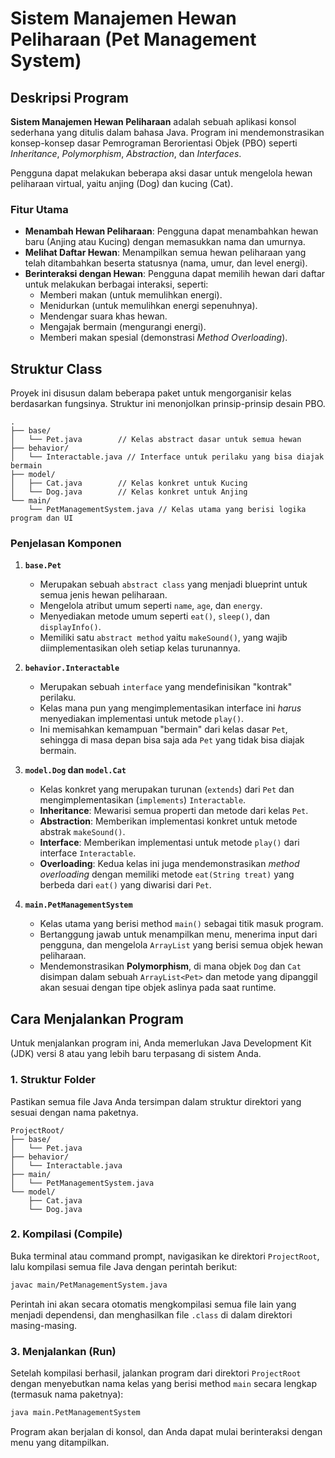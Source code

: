 # Sistem Manajemen Hewan Peliharaan (Pet Management System)

## Deskripsi Program

**Sistem Manajemen Hewan Peliharaan** adalah sebuah aplikasi konsol sederhana yang ditulis dalam bahasa Java. Program ini mendemonstrasikan konsep-konsep dasar Pemrograman Berorientasi Objek (PBO) seperti *Inheritance*, *Polymorphism*, *Abstraction*, dan *Interfaces*.

Pengguna dapat melakukan beberapa aksi dasar untuk mengelola hewan peliharaan virtual, yaitu anjing (Dog) dan kucing (Cat).

### Fitur Utama
- **Menambah Hewan Peliharaan**: Pengguna dapat menambahkan hewan baru (Anjing atau Kucing) dengan memasukkan nama dan umurnya.
- **Melihat Daftar Hewan**: Menampilkan semua hewan peliharaan yang telah ditambahkan beserta statusnya (nama, umur, dan level energi).
- **Berinteraksi dengan Hewan**: Pengguna dapat memilih hewan dari daftar untuk melakukan berbagai interaksi, seperti:
    - Memberi makan (untuk memulihkan energi).
    - Menidurkan (untuk memulihkan energi sepenuhnya).
    - Mendengar suara khas hewan.
    - Mengajak bermain (mengurangi energi).
    - Memberi makan spesial (demonstrasi *Method Overloading*).

## Struktur Class

Proyek ini disusun dalam beberapa paket untuk mengorganisir kelas berdasarkan fungsinya. Struktur ini menonjolkan prinsip-prinsip desain PBO.

```
.
├── base/
│   └── Pet.java        // Kelas abstract dasar untuk semua hewan
├── behavior/
│   └── Interactable.java // Interface untuk perilaku yang bisa diajak bermain
├── model/
│   ├── Cat.java        // Kelas konkret untuk Kucing
│   └── Dog.java        // Kelas konkret untuk Anjing
└── main/
    └── PetManagementSystem.java // Kelas utama yang berisi logika program dan UI
```

### Penjelasan Komponen

1.  **`base.Pet`**
    - Merupakan sebuah `abstract class` yang menjadi blueprint untuk semua jenis hewan peliharaan.
    - Mengelola atribut umum seperti `name`, `age`, dan `energy`.
    - Menyediakan metode umum seperti `eat()`, `sleep()`, dan `displayInfo()`.
    - Memiliki satu `abstract method` yaitu `makeSound()`, yang wajib diimplementasikan oleh setiap kelas turunannya.

2.  **`behavior.Interactable`**
    - Merupakan sebuah `interface` yang mendefinisikan "kontrak" perilaku.
    - Kelas mana pun yang mengimplementasikan interface ini *harus* menyediakan implementasi untuk metode `play()`.
    - Ini memisahkan kemampuan "bermain" dari kelas dasar `Pet`, sehingga di masa depan bisa saja ada `Pet` yang tidak bisa diajak bermain.

3.  **`model.Dog` dan `model.Cat`**
    - Kelas konkret yang merupakan turunan (`extends`) dari `Pet` dan mengimplementasikan (`implements`) `Interactable`.
    - **Inheritance**: Mewarisi semua properti dan metode dari kelas `Pet`.
    - **Abstraction**: Memberikan implementasi konkret untuk metode abstrak `makeSound()`.
    - **Interface**: Memberikan implementasi untuk metode `play()` dari interface `Interactable`.
    - **Overloading**: Kedua kelas ini juga mendemonstrasikan *method overloading* dengan memiliki metode `eat(String treat)` yang berbeda dari `eat()` yang diwarisi dari `Pet`.

4.  **`main.PetManagementSystem`**
    - Kelas utama yang berisi method `main()` sebagai titik masuk program.
    - Bertanggung jawab untuk menampilkan menu, menerima input dari pengguna, dan mengelola `ArrayList` yang berisi semua objek hewan peliharaan.
    - Mendemonstrasikan **Polymorphism**, di mana objek `Dog` dan `Cat` disimpan dalam sebuah `ArrayList<Pet>` dan metode yang dipanggil akan sesuai dengan tipe objek aslinya pada saat runtime.

## Cara Menjalankan Program

Untuk menjalankan program ini, Anda memerlukan Java Development Kit (JDK) versi 8 atau yang lebih baru terpasang di sistem Anda.

### 1. Struktur Folder

Pastikan semua file Java Anda tersimpan dalam struktur direktori yang sesuai dengan nama paketnya.

```
ProjectRoot/
├── base/
│   └── Pet.java
├── behavior/
│   └── Interactable.java
├── main/
│   └── PetManagementSystem.java
└── model/
    ├── Cat.java
    └── Dog.java
```

### 2. Kompilasi (Compile)

Buka terminal atau command prompt, navigasikan ke direktori `ProjectRoot`, lalu kompilasi semua file Java dengan perintah berikut:

```bash
javac main/PetManagementSystem.java
```

Perintah ini akan secara otomatis mengkompilasi semua file lain yang menjadi dependensi, dan menghasilkan file `.class` di dalam direktori masing-masing.

### 3. Menjalankan (Run)

Setelah kompilasi berhasil, jalankan program dari direktori `ProjectRoot` dengan menyebutkan nama kelas yang berisi method `main` secara lengkap (termasuk nama paketnya):

```bash
java main.PetManagementSystem
```

Program akan berjalan di konsol, dan Anda dapat mulai berinteraksi dengan menu yang ditampilkan.

